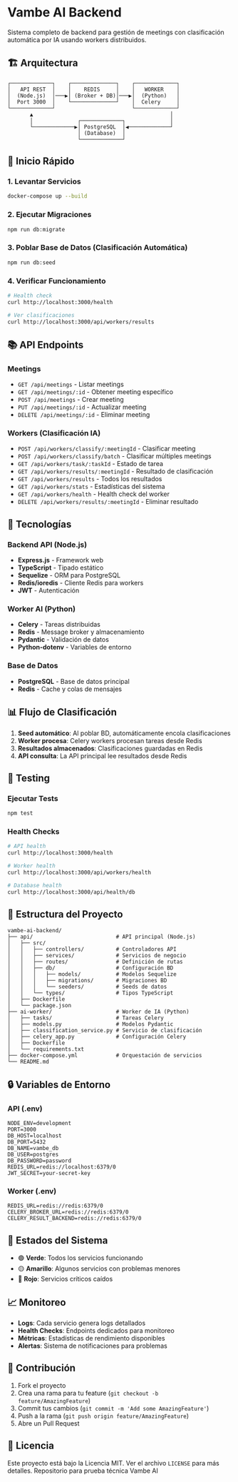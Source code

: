 # Vambe AI Backend

Sistema completo de backend para gestión de meetings con clasificación automática por IA usando workers distribuidos.

## 🏗️ Arquitectura

```
┌─────────────┐    ┌──────────────┐    ┌─────────────┐
│   API REST  │    │    REDIS     │    │   WORKER    │
│  (Node.js)  │───▶│ (Broker + DB)│───▶│  (Python)   │
│  Port 3000  │    └──────────────┘    │  Celery     │
└─────────────┘                        └─────────────┘
       ▲                                           │
       │              ┌─────────────┐              │
       └─────────────▶│ PostgreSQL  │◀─────────────┘
                      │ (Database)  │
                      └─────────────┘
```

## 🚀 Inicio Rápido

### 1. Levantar Servicios
```bash
docker-compose up --build
```

### 2. Ejecutar Migraciones
```bash
npm run db:migrate
```

### 3. Poblar Base de Datos (Clasificación Automática)
```bash
npm run db:seed
```

### 4. Verificar Funcionamiento
```bash
# Health check
curl http://localhost:3000/health

# Ver clasificaciones
curl http://localhost:3000/api/workers/results
```

## 📚 API Endpoints

### Meetings
- `GET /api/meetings` - Listar meetings
- `GET /api/meetings/:id` - Obtener meeting específico
- `POST /api/meetings` - Crear meeting
- `PUT /api/meetings/:id` - Actualizar meeting
- `DELETE /api/meetings/:id` - Eliminar meeting

### Workers (Clasificación IA)
- `POST /api/workers/classify/:meetingId` - Clasificar meeting
- `POST /api/workers/classify/batch` - Clasificar múltiples meetings
- `GET /api/workers/task/:taskId` - Estado de tarea
- `GET /api/workers/results/:meetingId` - Resultado de clasificación
- `GET /api/workers/results` - Todos los resultados
- `GET /api/workers/stats` - Estadísticas del sistema
- `GET /api/workers/health` - Health check del worker
- `DELETE /api/workers/results/:meetingId` - Eliminar resultado

## 🔧 Tecnologías

### Backend API (Node.js)
- **Express.js** - Framework web
- **TypeScript** - Tipado estático
- **Sequelize** - ORM para PostgreSQL
- **Redis/ioredis** - Cliente Redis para workers
- **JWT** - Autenticación

### Worker AI (Python)
- **Celery** - Tareas distribuidas
- **Redis** - Message broker y almacenamiento
- **Pydantic** - Validación de datos
- **Python-dotenv** - Variables de entorno

### Base de Datos
- **PostgreSQL** - Base de datos principal
- **Redis** - Cache y colas de mensajes

## 📊 Flujo de Clasificación

1. **Seed automático**: Al poblar BD, automáticamente encola clasificaciones
2. **Worker procesa**: Celery workers procesan tareas desde Redis
3. **Resultados almacenados**: Clasificaciones guardadas en Redis
4. **API consulta**: La API principal lee resultados desde Redis

## 🧪 Testing

### Ejecutar Tests
```bash
npm test
```

### Health Checks
```bash
# API health
curl http://localhost:3000/health

# Worker health
curl http://localhost:3000/api/workers/health

# Database health
curl http://localhost:3000/api/health/db
```

## 📁 Estructura del Proyecto

```
vambe-ai-backend/
├── api/                          # API principal (Node.js)
│   ├── src/
│   │   ├── controllers/          # Controladores API
│   │   ├── services/             # Servicios de negocio
│   │   ├── routes/               # Definición de rutas
│   │   ├── db/                   # Configuración BD
│   │   │   ├── models/           # Modelos Sequelize
│   │   │   ├── migrations/       # Migraciones BD
│   │   │   └── seeders/          # Seeds de datos
│   │   └── types/                # Tipos TypeScript
│   ├── Dockerfile
│   └── package.json
├── ai-worker/                    # Worker de IA (Python)
│   ├── tasks/                    # Tareas Celery
│   ├── models.py                 # Modelos Pydantic
│   ├── classification_service.py # Servicio de clasificación
│   ├── celery_app.py             # Configuración Celery
│   ├── Dockerfile
│   └── requirements.txt
├── docker-compose.yml            # Orquestación de servicios
└── README.md
```

## 🔒 Variables de Entorno

### API (.env)
```env
NODE_ENV=development
PORT=3000
DB_HOST=localhost
DB_PORT=5432
DB_NAME=vambe_db
DB_USER=postgres
DB_PASSWORD=password
REDIS_URL=redis://localhost:6379/0
JWT_SECRET=your-secret-key
```

### Worker (.env)
```env
REDIS_URL=redis://redis:6379/0
CELERY_BROKER_URL=redis://redis:6379/0
CELERY_RESULT_BACKEND=redis://redis:6379/0
```

## 🚦 Estados del Sistema

- 🟢 **Verde**: Todos los servicios funcionando
- 🟡 **Amarillo**: Algunos servicios con problemas menores
- 🔴 **Rojo**: Servicios críticos caídos

## 📈 Monitoreo

- **Logs**: Cada servicio genera logs detallados
- **Health Checks**: Endpoints dedicados para monitoreo
- **Métricas**: Estadísticas de rendimiento disponibles
- **Alertas**: Sistema de notificaciones para problemas

## 🤝 Contribución

1. Fork el proyecto
2. Crea una rama para tu feature (`git checkout -b feature/AmazingFeature`)
3. Commit tus cambios (`git commit -m 'Add some AmazingFeature'`)
4. Push a la rama (`git push origin feature/AmazingFeature`)
5. Abre un Pull Request

## 📝 Licencia

Este proyecto está bajo la Licencia MIT. Ver el archivo `LICENSE` para más detalles.
Repositorio para prueba técnica Vambe AI
